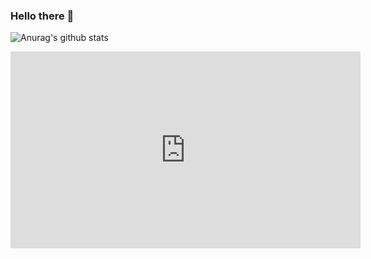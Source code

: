 ### Hello there 👋

<!--
**AlanTheBlank/AlanTheBlank** is a ✨ _special_ ✨ repository because its `README.md` (this file) appears on your GitHub profile.

Here are some ideas to get you started:

- 🔭 I’m currently working on ...
- 🌱 I’m currently learning ...
- 👯 I’m looking to collaborate on ...
- 🤔 I’m looking for help with ...
- 💬 Ask me about ...
- 📫 How to reach me: ...
- 😄 Pronouns: ...
- ⚡ Fun fact: ...
-->
![Anurag's github stats](https://github-readme-stats.vercel.app/api?username=AlanTheBlank&show_icons=true&title_color=fff&icon_color=79ff97&text_color=9f9f9f&bg_color=151515)
<iframe width="560" height="315" src="https://www.youtube.com/embed/dQw4w9WgXcQ?controls=0" frameborder="0" allow="accelerometer; autoplay; encrypted-media; gyroscope; picture-in-picture" allowfullscreen></iframe>
